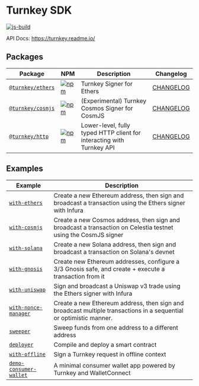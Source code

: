 # Turnkey SDK

[![js-build](https://github.com/tkhq/sdk/actions/workflows/js-build.yml/badge.svg)](https://github.com/tkhq/sdk/actions/workflows/js-build.yml)

API Docs: https://turnkey.readme.io/

## Packages

| Package                               | NPM                                                                                                                   | Description                                                           | Changelog                                  |
| ------------------------------------- | --------------------------------------------------------------------------------------------------------------------- | --------------------------------------------------------------------- | ------------------------------------------ |
| [`@turnkey/ethers`](/packages/ethers) | [![npm](https://img.shields.io/npm/v/@turnkey/ethers?color=%234C48FF)](https://www.npmjs.com/package/@turnkey/ethers) | Turnkey Signer for Ethers                                             | [CHANGELOG](/packages/ethers/CHANGELOG.md) |
| [`@turnkey/cosmjs`](/packages/cosmjs) | [![npm](https://img.shields.io/npm/v/@turnkey/cosmjs?color=%234C48FF)](https://www.npmjs.com/package/@turnkey/cosmjs) | (Experimental) Turnkey Cosmos Signer for CosmJS                       | [CHANGELOG](/packages/cosmjs/CHANGELOG.md) |
| [`@turnkey/http`](/packages/http)     | [![npm](https://img.shields.io/npm/v/@turnkey/http?color=%234C48FF)](https://www.npmjs.com/package/@turnkey/http)     | Lower-level, fully typed HTTP client for interacting with Turnkey API | [CHANGELOG](/packages/http/CHANGELOG.md)   |

## Examples

| Example                                                                | Description                                                                                                        |
| ---------------------------------------------------------------------- | ------------------------------------------------------------------------------------------------------------------ |
| [`with-ethers`](/examples/with-ethers/)                                | Create a new Ethereum address, then sign and broadcast a transaction using the Ethers signer with Infura           |
| [`with-cosmjs`](/examples/with-cosmjs/)                                | Create a new Cosmos address, then sign and broadcast a transaction on Celestia testnet using the CosmJS signer     |
| [`with-solana`](/examples/with-solana/)                                | Create a new Solana address, then sign and broadcast a transaction on Solana's devnet                              |
| [`with-gnosis`](/examples/with-gnosis/)                                | Create new Ethereum addresses, configure a 3/3 Gnosis safe, and create + execute a transaction from it             |
| [`with-uniswap`](/examples/with-uniswap/)                              | Sign and broadcast a Uniswap v3 trade using the Ethers signer with Infura                                          |
| [`with-nonce-manager`](/examples/with-nonce-manager/)                  | Create a new Ethereum address, then sign and broadcast multiple transactions in a sequential or optimistic manner. |
| [`sweeper`](/examples/sweeper/)                                        | Sweep funds from one address to a different address                                                                |
| [`deployer`](/examples/deployer/)                                      | Compile and deploy a smart contract                                                                                |
| [`with-offline`](/examples/with-offline/)                              | Sign a Turnkey request in offline context                                                                          |
| [`demo-consumer-wallet`](https://github.com/tkhq/demo-consumer-wallet) | A minimal consumer wallet app powered by Turnkey and WalletConnect                                                 |
